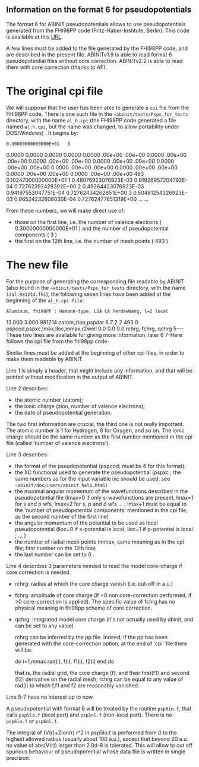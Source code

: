 ## Information on the format 6 for pseudopotentials

The format 6 for ABINIT pseudopotentials allows to use pseudopotentials
generated from the FHI98PP code (Fritz-Haber-Institute, Berlin).
This code is available at this [URL](http://www.FHI-Berlin.MPG.DE/th/fhi98md/fhi98PP).

A few lines must be added to the file generated by the FHI98PP code,
and are described in the present file. ABINITv1.9 is able to
read format 6 pseudopotential files without core correction.
ABINITv2.2 is able to read them with core correction (thanks to AF).

# The original cpi file

We will suppose that the user has been able to generate a `cpi` file from the FHI98PP code. 
There is one such file in the `~abinit/tests/Psps_for_tests` directory, 
with the name `al_h.cpi` (the FHI98PP code generated a file named `al:h.cpi`, 
but the name was changed, to allow portability under DOS/Windows) .
It begins by:

    0.30000000000000E+01   3
  0.0000    0.0000    0.0000   0.0000
  0.0000    .00e+00   .00e+00
  0.0000    .00e+00   .00e+00
  0.0000    .00e+00   .00e+00
  0.0000    .00e+00   .00e+00
  0.0000    .00e+00   .00e+00
  0.0000    .00e+00   .00e+00
  0.0000    .00e+00   .00e+00
  0.0000    .00e+00   .00e+00
  0.0000    .00e+00   .00e+00
    493  0.10247000000000E+01
   1 0.48076923076923E-03 0.91926957204792E-04 0.72762392428392E+00
   2 0.49264423076923E-03 0.94197553047751E-04 0.72762434262851E+00
   3 0.50481254326923E-03 0.96524232608030E-04 0.72762477651319E+00
    ...
    ...

From these numbers, we will make direct use of:

- those on the first line, i.e. the number of valence electrons ( 0.30000000000000E+01 )
   and the number of pseudopotential components ( 3 )
- the first on the 12th line, i.e. the number of mesh points ( 493 )


# The new file

For the purpose of generating the corresponding file readable by ABINIT (also
found in the `~abinit/tests/Psps_for_tests` directory, with the name `13al.981214.fhi`),
the following seven lines have been added at the beginning of the `al_h.cpi file`:

    Aluminum, fhi98PP : Hamann-type, LDA CA PerdewWang, l=2 local
 13.000  3.000    981214              zatom,zion,pspdat
 6       7        2   2    493     0  pspcod,pspxc,lmax,lloc,mmax,r2well
 0.0     0.0     0.0                  rchrg, fchrg, qchrg
    5--- These two lines are available for giving more information, later
    6
    7-Here follows the cpi file from the fhi98pp code-


Similar lines must be added at the beginning of other cpi files, in order
to make them readable by ABINIT.

Line 1 is simply a header, that might include any information, and that will
be printed without modification in the output of ABINIT.

Line 2 describes:

- the atomic number (zatom);
- the ionic charge (zion, number of valence electrons);
- the date of pseudopotential generation.

The two first information are crucial, the third one is not
really important. The atomic number is 1 for Hydrogen, 8 for Oxygen, and so on.
The ionic charge should be the same number as the first number mentioned
in the cpi file (called 'number of valence electrons').

Line 3 describes:

- the format of the pseudopotential (pspcod; must be 6 for this format);
- the XC functional used to generate the pseudopotential (pspxc ; the
   same numbers as for the input variable ixc should be used,
   see `~abinit/doc/users/abinit_help.html`)
- the maximal angular momentum of the wavefunctions described
   in the pseudopotential file (lmax=0 if only s-wavefunctions are present,
   lmax=1 for s and p wfs, lmax=2 for s, p and d wfs ... ; lmax+1 must be
   equal to the 'number of pseudopotential components' mentioned in the cpi
   file, as the second number of the first line)
- the angular momentum of the potential to be used as local pseudopotential
   (lloc=0 if s-potential is local; lloc=1 if p-potential is local ; ... )
- the number of radial mesh points (mmax, same meaning as in the cpi file;
   first number on the 12th line)
- the last number can be set to 0 .

Line 4 describes 3 parameters needed to read the model core-charge
   if core correction is needed.
- rchrg: radius at which the core charge vanish (i.e. cut-off in a.u.)
- fchrg: amplitude of core charge (if =0 non core-correction performed,
         if >0 core-correction is applied). The specific value of fchrg
         has no physical meaning in fhi98pp scheme of core correction.
- qchrg: integrated model core charge (it's not actually used by
         abinit, and can be set to any value)

  rchrg can be inferred by the pp file. Indeed, if the pp has been generated
  with the core-correction option, at the end of 'cpi' file there will be:

     do i=1,mmax
        rad(i), f(i), f1(i), f2(i)
     end do

  that is, the radial grid, the core charge (f), and their first(f1)
  and second (f2) derivative on the radial mesh; rchrg can be equal
  to any value of rad(i) to which f,f1 and f2 are reasonably vanished.

Line 5-7 have no interest up to now.

A pseudopotential with format 6 will be treated by
the routine `psp6in.f`, that calls `psp5lo.f` (local part) and `psp5nl.f` (non-local part). 
There is no `psp6lo.f` or `psp6nl.f`.

The integral of (V(r)+Zion/r) r^2 in psp5lo.f is performed
from 0 to the highest allowed radius (usually about 100 a.u.),
except that beyond 20 a.u. no value of abs(V(r)) larger than 2.0d-8 is tolerated. 
This will allow to cut off spurious behaviour of pseudopotential whose data file 
is written in single precision.

